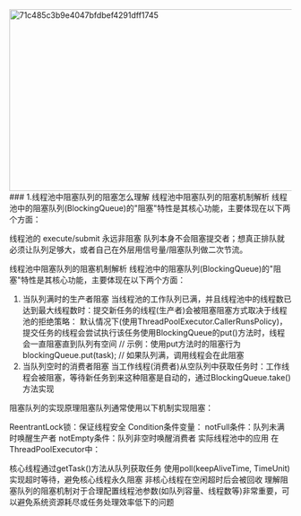 <img width="581" height="324" alt="71c485c3b9e4047bfdbef4291dff1745" src="https://github.com/user-attachments/assets/6addb565-9203-4051-9872-be075a919371" />
### 1.线程池中阻塞队列的阻塞怎么理解
线程池中阻塞队列的阻塞机制解析
线程池中的阻塞队列(BlockingQueue)的"阻塞"特性是其核心功能，主要体现在以下两个方面：


线程池的 execute/submit 永远非阻塞
队列本身不会阻塞提交者；想真正排队就必须让队列足够大，或者自己在外层用信号量/阻塞队列做二次节流。

线程池中阻塞队列的阻塞机制解析
线程池中的阻塞队列(BlockingQueue)的"阻塞"特性是其核心功能，主要体现在以下两个方面：

1. 当队列满时的生产者阻塞
当线程池的工作队列已满，并且线程池中的线程数已达到最大线程数时：提交新任务的线程(生产者)会被阻塞阻塞方式取决于线程池的拒绝策略：
默认情况下(使用ThreadPoolExecutor.CallerRunsPolicy)，提交任务的线程会尝试执行该任务使用BlockingQueue的put()方法时，线程会一直阻塞直到队列有空间
// 示例：使用put方法时的阻塞行为
blockingQueue.put(task); // 如果队列满，调用线程会在此阻塞
2. 当队列空时的消费者阻塞
当工作线程(消费者)从空队列中获取任务时：工作线程会被阻塞，等待新任务到来这种阻塞是自动的，通过BlockingQueue.take()方法实现

阻塞队列的实现原理阻塞队列通常使用以下机制实现阻塞：

ReentrantLock锁：保证线程安全
Condition条件变量：
notFull条件：队列未满时唤醒生产者
notEmpty条件：队列非空时唤醒消费者
实际线程池中的应用
在ThreadPoolExecutor中：

核心线程通过getTask()方法从队列获取任务
使用poll(keepAliveTime, TimeUnit)实现超时等待，避免核心线程永久阻塞
非核心线程在空闲超时后会被回收
理解阻塞队列的阻塞机制对于合理配置线程池参数(如队列容量、线程数等)非常重要，可以避免系统资源耗尽或任务处理效率低下的问题
